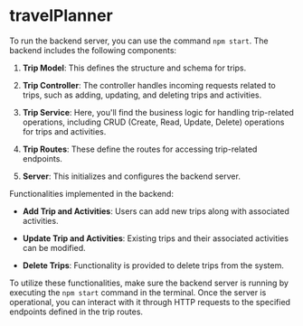 # travelPlanner

To run the backend server, you can use the command `npm start`. The backend includes the following components:

1. **Trip Model**: This defines the structure and schema for trips.

2. **Trip Controller**: The controller handles incoming requests related to trips, such as adding, updating, and deleting trips and activities.

3. **Trip Service**: Here, you'll find the business logic for handling trip-related operations, including CRUD (Create, Read, Update, Delete) operations for trips and activities.

4. **Trip Routes**: These define the routes for accessing trip-related endpoints.

5. **Server**: This initializes and configures the backend server.

Functionalities implemented in the backend:

- **Add Trip and Activities**: Users can add new trips along with associated activities.

- **Update Trip and Activities**: Existing trips and their associated activities can be modified.

- **Delete Trips**: Functionality is provided to delete trips from the system.

To utilize these functionalities, make sure the backend server is running by executing the `npm start` command in the terminal. Once the server is operational, you can interact with it through HTTP requests to the specified endpoints defined in the trip routes.
